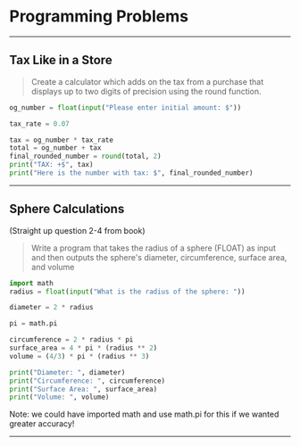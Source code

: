 # Programming Problems


---

## Tax Like in a Store

> Create a calculator which adds on the tax from a purchase that displays up to two digits of precision using the round function.

```python
og_number = float(input("Please enter initial amount: $"))

tax_rate = 0.07

tax = og_number * tax_rate
total = og_number + tax
final_rounded_number = round(total, 2)
print("TAX: +$", tax)
print("Here is the number with tax: $", final_rounded_number)
```


---


## Sphere Calculations

(Straight up question 2-4 from book)

> Write a program that takes the radius of a sphere (FLOAT) as input 
> and then outputs the sphere's diameter, circumference, surface area, and volume
> 
```python
import math
radius = float(input("What is the radius of the sphere: "))

diameter = 2 * radius

pi = math.pi

circumference = 2 * radius * pi
surface_area = 4 * pi * (radius ** 2)
volume = (4/3) * pi * (radius ** 3)

print("Diameter: ", diameter)
print("Circumference: ", circumference)
print("Surface Area: ", surface_area)
print("Volume: ", volume)
```

Note: we could have imported math and use math.pi for this if we wanted greater accuracy!


-----
